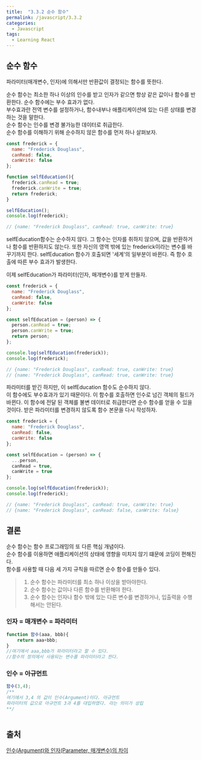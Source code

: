 ```yaml
---
title:  "3.3.2 순수 함수"
permalink: /javascript/3.3.2
categories:
  - Javascript
tags:
  - Learning React
---
```


## 순수 함수
파라미터(매개변수, 인자)에 의해서만 반환값이 결정되는 함수를 뜻한다.  
  
순수 함수는 최소한 하나 이상의 인수를 받고 인자가 같으면 항상 같은 값이나 함수를 반환한다.
순수 함수에는 부수 효과가 없다.  
부수효과란 전역 변수를 설정하거나, 함수내부나 애플리케이션에 있는 다른 상태를 변경하는 것을 말한다.  
순수 함수는 인수를 변경 불가능한 데이터로 취급한다.  
순수 함수를 이해하기 위해 순수하지 않은 함수를 먼저 하나 살펴보자.

```jsx
const frederick = {
  name: "Frederick Douglass",
  canRead: false,
  canWrite: false
};

function selfEducation(){
  frederick.canRead = true;
  frederick.canWrite = true;
  return frederick;
}

selfEducation();
console.log(frederick);

// {name: "Frederick Douglass", canRead: true, canWrite: true}
```
selfEducation함수는 순수하지 않다. 그 함수는 인자를 취하지 않으며, 값을 반환하거나 함수를 반환하지도 않는다.
또한 자신의 영역 밖에 있는 frederick이라는 변수를 바꾸기까지 한다.
selfEducation 함수가 호출되면 '세계'의 일부분이 바뀐다. 즉 함수 호출에 따른 부수 효과가 발생한다.

이제 selfEducation가 파라미터(인자, 매개변수)를 받게 만들자.
```jsx
const frederick = {
  name: "Frederick Douglass",
  canRead: false,
  canWrite: false
};

const selfEducation = (person) => {
  person.canRead = true;
  person.canWrite = true;
  return person;
};

console.log(selfEducation(frederick));
console.log(frederick);

// {name: "Frederick Douglass", canRead: true, canWrite: true}
// {name: "Frederick Douglass", canRead: true, canWrite: true}
```

파라미터를 받긴 하지만, 이 selfEducation 함수도 순수하지 않다.  
이 함수에도 부수효과가 있기 때문이다.
이 함수를 호출하면 인수로 넘긴 객체의 필드가 바뀐다. 
이 함수에 전달 된 객체를 불변 데이터로 취급한다면 순수 함수를 얻을 수 있을 것이다.
받은 파라미터를 변경하지 않도록 함수 본문을 다시 작성하자.

```jsx
const frederick = {
  name: "Frederick Douglass",
  canRead: false,
  canWrite: false
};

const selfEducation = (person) => {
  ...person,
  canRead = true,
  canWrite = true
};

console.log(selfEducation(frederick));
console.log(frederick);

// {name: "Frederick Douglass", canRead: true, canWrite: true}
// {name: "Frederick Douglass", canRead: false, canWrite: false}
```

## 결론
순수 함수는 함수 프로그래밍의 또 다른 핵심 개념이다.  
순수 함수를 이용하면 애플리케이션의 상태에 영향을 미치지 않기 떄문에 코딩이 편해진다.  
함수를 사용할 때 다음 세 가지 규칙을 따르면 순수 함수를 만들수 있다.

> 1. 순수 함수는 파라미터를 최소 하나 이상을 받아야한다.
> 2. 순수 함수는 값이나 다른 함수를 반환해야 한다.
> 3. 순수 함수는 인자나 함수 밖에 있는 다른 변수를 변경하거나, 입출력을 수행해서는 안된다.


### 인자 = 매개변수 = 파라미터

```jsx
function 함수(aaa, bbb){
    return aaa+bbb;
}
//여기에서 aaa,bbb가 파라미터라고 할 수 있다.
//함수의 정의에서 사용되는 변수를 파라미터라고 한다.
```

### 인수 = 아규먼트
```jsx
함수(3,4);
/**
여기에서 3,4 의 값이 인수(Argument)이다. 아규먼트
파라미터의 값으로 아규먼트 3과 4를 대입하였다. 라는 의미가 성립
**/
```

```jsx
```

## 출처
[인수(Argument)와 인자(Parameter, 매개변수)의 차이](https://amagrammer91.tistory.com/9)